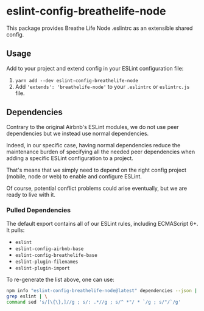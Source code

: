 # eslint-config-breathelife-node

This package provides Breathe Life Node .eslintrc as an extensible shared config.

## Usage

Add to your project and extend config in your ESLint configuration file:

 1. `yarn add --dev eslint-config-breathelife-node`
 1. Add `'extends': 'breathelife-node'` to your `.eslintrc` or `eslintrc.js` file.

## Dependencies

Contrary to the original Airbnb's ESLint modules, we do not use peer dependencies
but we instead use normal dependencies.

Indeed, in our specific case, having normal dependencies reduce the maintenance burden
of specifying all the needed peer dependencies when adding a specific ESLint
configuration to a project.

That's means that we simply need to depend on the right config project (mobile, node or
web) to enable and configure ESLint.

Of course, potential conflict problems could arise eventually, but we are ready to
live with it.

### Pulled Dependencies

The default export contains all of our ESLint rules, including ECMAScript 6+. It pulls:

  * `eslint`
  * `eslint-config-airbnb-base`
  * `eslint-config-breathelife-base`
  * `eslint-plugin-filenames`
  * `eslint-plugin-import`

To re-generate the list above, one can use:

```sh
npm info "eslint-config-breathelife-node@latest" dependencies --json | \
grep eslint | \
command sed 's/[\{\},]//g ; s/: .*//g ; s/^ *"/ * `/g ; s/"/`/g'
```
